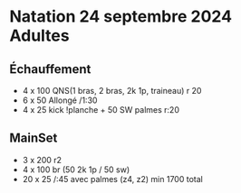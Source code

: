 # Natation 24 septembre 2024 Adultes
## Échauffement
*  4 x 100 QNS(1 bras, 2 bras, 2k 1p, traineau) r 20
*  6 x 50 Allongé /1:30
*  4 x 25 kick !planche + 50 SW palmes r:20
## MainSet
* 3 x 200 r2
* 4 x 100 br (50 2k 1p / 50 sw)
* 20 x 25 /:45 avec palmes (z4, z2)
min 1700 total
